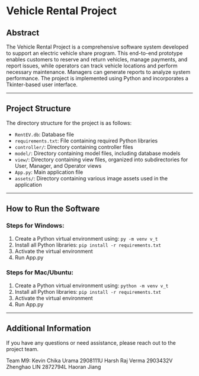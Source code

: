 # Vehicle Rental Project

## Abstract

The Vehicle Rental Project is a comprehensive software system developed to support an electric vehicle share program. This end-to-end prototype enables customers to reserve and return vehicles, manage payments, and report issues, while operators can track vehicle locations and perform necessary maintenance. Managers can generate reports to analyze system performance. The project is implemented using Python and incorporates a Tkinter-based user interface.

---

## Project Structure

The directory structure for the project is as follows:

- `RentEV.db`: Database file
- `requirements.txt`: File containing required Python libraries
- `controller/`: Directory containing controller files
- `model/`: Directory containing model files, including database models
- `view/`: Directory containing view files, organized into subdirectories for User, Manager, and Operator views
- `App.py`: Main application file
- `assets/`: Directory containing various image assets used in the application

---

## How to Run the Software

### Steps for Windows:

1. Create a Python virtual environment using: `py -m venv v_t`
2. Install all Python libraries: `pip install -r requirements.txt`
3. Activate the virtual environment
4. Run App.py

### Steps for Mac/Ubuntu:

1. Create a Python virtual environment using: `python -m venv v_t`
2. Install all Python libraries: `pip install -r requirements.txt`
3. Activate the virtual environment
4. Run App.py

---

## Additional Information

If you have any questions or need assistance, please reach out to the project team.

Team M9:
Kevin Chika Urama 2908111U
Harsh Raj Verma 2903432V
Zhenghao LIN 2872794L
Haoran Jiang
